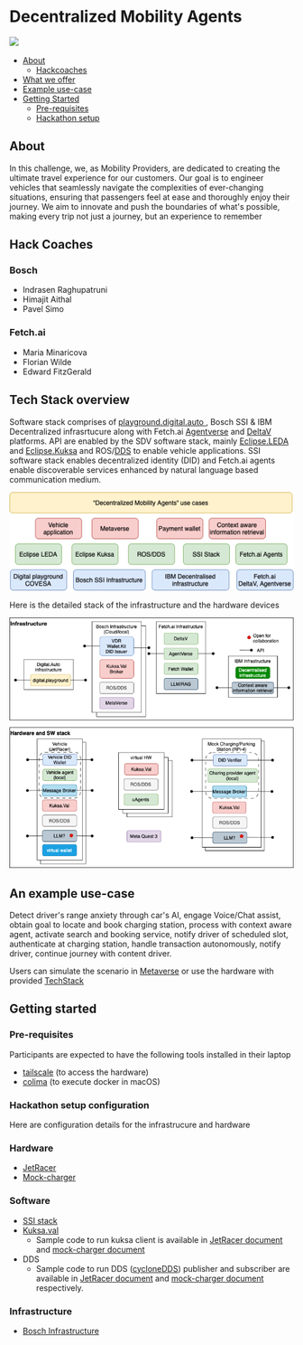# Decentralized Mobility Agents


![](assets/Mendix-Primary-Logo-RGB-Blue-h60.png)

- [About](#about)
    - [Hackcoaches](#hack-coaches)
- [What we offer](#tech-stack-overview)
- [Example use-case](#an-example-use-case)
- [Getting Started](#getting-started)
    - [Pre-requisites](#pre-requisites)
    - [Hackathon setup](#hackathon-setup-configuration)

## About
In this challenge, we, as Mobility Providers, are dedicated to creating the ultimate travel experience for our customers. Our goal is to engineer vehicles that seamlessly navigate the complexities of ever-changing situations, ensuring that passengers feel at ease and thoroughly enjoy their journey. We aim to innovate and push the boundaries of what's possible, making every trip not just a journey, but an experience to remember

## Hack Coaches
### Bosch
- Indrasen Raghupatruni
- Himajit Aithal
- Pavel Simo
### Fetch.ai
- Maria Minaricova 
- Florian Wilde
- Edward FitzGerald

## Tech Stack overview

Software stack comprises of [playground.digital.auto
](https://digitalauto.netlify.app), Bosch SSI & IBM Decentralized infrasrtucure along with Fetch.ai [Agentverse](https://fetch.ai/docs/concepts/agent-services/agentverse-intro) and [DeltaV](https://fetch.ai/docs/concepts/ai-engine/deltav) platforms. API are enabled by the SDV software stack, mainly [Eclipse.LEDA](https://github.com/eclipse-leda) and [Eclipse.Kuksa](https://github.com/eclipse/kuksa.val) and ROS/[DDS](https://github.com/eclipse-cyclonedds/cyclonedds) to enable vehicle applications. SSI software stack enables decentralized identity (DID) and Fetch.ai agents enable discoverable services enhanced by natural language based communication medium. 

![SW stack](figures/SW_Stack.png?raw=true "SW stack")


Here is the detailed stack of the infrastructure and the hardware devices 

![Tech stack](figures/Tech_Stack.png?raw=true "Tech stack")

## An example use-case

Detect driver's range anxiety through car's AI, engage Voice/Chat assist, obtain goal to locate and book charging station, process with context aware agent, activate search and booking service, notify driver of scheduled slot, authenticate at charging station, handle transaction autonomously, notify driver, continue journey with content driver. 

Users can simulate the scenario in [Metaverse](https://blog.bosch-digital.com/metaverse-a-place-for-education-and-training/) or use the hardware with provided [TechStack](#tech-stack-overview)

## Getting started

### Pre-requisites
Participants are expected to have the following tools installed in their laptop
- [tailscale](https://tailscale.com) (to access the hardware)
- [colima](https://github.com/abiosoft/colima) (to execute docker in macOS)

### Hackathon setup configuration
Here are configuration details for the infrastrucure and hardware

### Hardware
- [JetRacer](/jetracer/jetracer-settings.md)
- [Mock-charger](/mock-charger/infra-settings.md)
### Software
- [SSI stack](/ssi/ssi-settings.md)
- [Kuksa.val](https://github.com/eclipse/kuksa.val)
    - Sample code to run kuksa client is available in [JetRacer document](/jetracer/jetracer-settings.md) and [mock-charger document](/mock-charger/infra-settings.md)
- DDS
    - Sample code to run DDS ([cycloneDDS](https://github.com/eclipse-cyclonedds/cyclonedds)) publisher and subscriber are available in [JetRacer document](/jetracer/jetracer-settings.md) and [mock-charger document](/mock-charger/infra-settings.md) respectively.
### Infrastructure
- [Bosch Infrastructure](/host/bosch-host-settings.md)